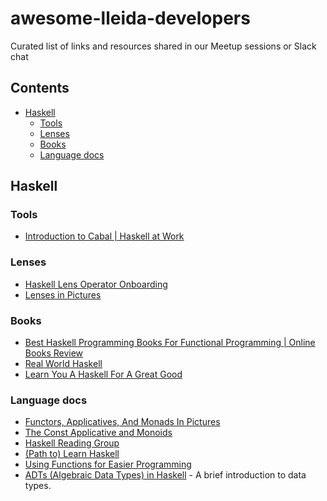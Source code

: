 # awesome-lleida-developers
Curated list of links and resources shared in our Meetup sessions or Slack chat 
## Contents

- [Haskell](#haskell)
  - [Tools](#tools)
  - [Lenses](#lenses)
  - [Books](#books)
  - [Language docs](#language-docs)

## Haskell

### Tools
- [Introduction to Cabal | Haskell at Work](https://haskell-at-work.com/episodes/2018-05-13-introduction-to-cabal.html)

### Lenses
- [Haskell Lens Operator Onboarding](https://medium.com/urbint-engineering/haskell-lens-operator-onboarding-a235481e8fac)
- [Lenses in Pictures](http://adit.io/posts/2013-07-22-lenses-in-pictures.html)

### Books
- [Best Haskell Programming Books For Functional Programming | Online Books Review](https://www.onlinebooksreview.com/articles/haskell-programming-book)
- [Real World Haskell](http://book.realworldhaskell.org/)
- [Learn You A Haskell For A Great Good](http://learnyouahaskell.com/)

### Language docs
- [Functors, Applicatives, And Monads In Pictures](http://adit.io/posts/2013-04-17-functors,_applicatives,_and_monads_in_pictures.html)
- [The Const Applicative and Monoids](https://blog.jle.im/entry/const-applicative-and-monoids.html)
- [Haskell Reading Group](https://hackwithlambda.github.io/reading-group/)
- [(Path to) Learn Haskell](https://github.com/bitemyapp/learnhaskell)
- [Using Functions for Easier Programming](https://cacm.acm.org/magazines/2018/5/227202-using-functions-for-easier-programming/fulltext)
- [ADTs (Algebraic Data Types) in Haskell](http://muattiyah.com/posts/haskell-adts/) - A brief introduction to data types.
